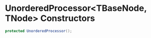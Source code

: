 # UnorderedProcessor&lt;TBaseNode, TNode&gt; Constructors

```c#
protected UnorderedProcessor();
```

